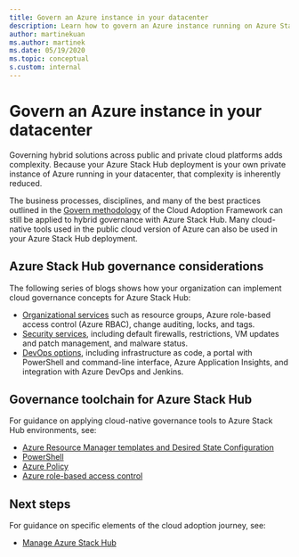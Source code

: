 ```yaml
---
title: Govern an Azure instance in your datacenter
description: Learn how to govern an Azure instance running on Azure Stack Hub in your datacenter.
author: martinekuan
ms.author: martinek
ms.date: 05/19/2020
ms.topic: conceptual
s.custom: internal
---
```


# Govern an Azure instance in your datacenter

Governing hybrid solutions across public and private cloud platforms adds complexity. Because your Azure Stack Hub deployment is your own private instance of Azure running in your datacenter, that complexity is inherently reduced.

The business processes, disciplines, and many of the best practices outlined in the [Govern methodology](../../govern/index.md) of the Cloud Adoption Framework can still be applied to hybrid governance with Azure Stack Hub. Many cloud-native tools used in the public cloud version of Azure can also be used in your Azure Stack Hub deployment.

## Azure Stack Hub governance considerations

The following series of blogs shows how your organization can implement cloud governance concepts for Azure Stack Hub:

- [Organizational services](https://azure.microsoft.com/blog/azure-stack-iaas-part-seven/) such as resource groups, Azure role-based access control (Azure RBAC), change auditing, locks, and tags.
- [Security services](https://azure.microsoft.com/blog/azure-stack-iaas-part-four/), including default firewalls, restrictions, VM updates and patch management, and malware status.
- [DevOps options](https://azure.microsoft.com/blog/azure-stack-iaas-part-seven-2/), including infrastructure as code, a portal with PowerShell and command-line interface, Azure Application Insights, and integration with Azure DevOps and Jenkins.

## Governance toolchain for Azure Stack Hub

For guidance on applying cloud-native governance tools to Azure Stack Hub environments, see:

- [Azure Resource Manager templates and Desired State Configuration](/azure-stack/user/azure-stack-arm-templates)
- [PowerShell](/azure-stack/user/azure-stack-powershell-overview)
- [Azure Policy](/azure-stack/user/azure-stack-policy-module)
- [Azure role-based access control](/azure-stack/user/azure-stack-manage-permissions)

## Next steps

For guidance on specific elements of the cloud adoption journey, see:

- [Manage Azure Stack Hub](./manage.md)
